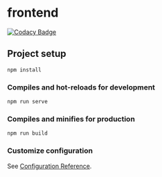 # frontend

[![Codacy Badge](https://api.codacy.com/project/badge/Grade/67f5ecbd05f0498ea3610376310ddf19)](https://app.codacy.com/gh/trackvid/frontend?utm_source=github.com&utm_medium=referral&utm_content=trackvid/frontend&utm_campaign=Badge_Grade_Dashboard)

## Project setup
```
npm install
```

### Compiles and hot-reloads for development
```
npm run serve
```

### Compiles and minifies for production
```
npm run build
```

### Customize configuration
See [Configuration Reference](https://cli.vuejs.org/config/).
